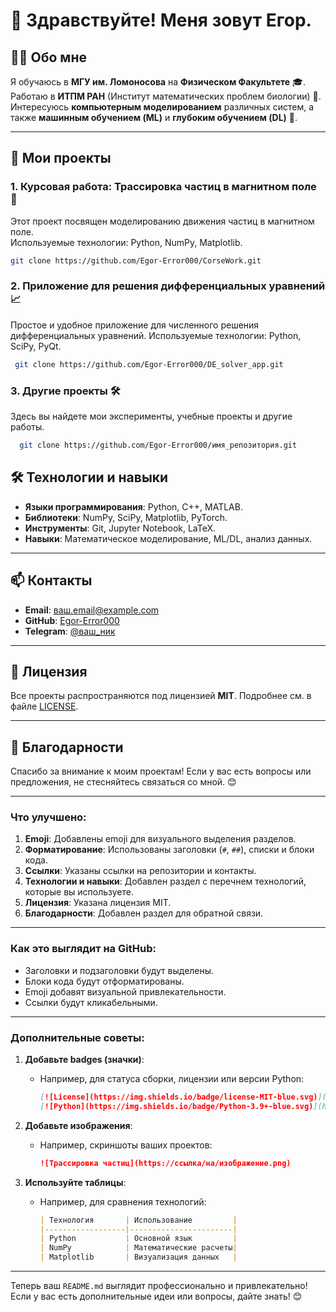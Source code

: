 # 👋 Здравствуйте! Меня зовут Егор.

## 🧑‍🎓 Обо мне
Я обучаюсь в **МГУ им. Ломоносова** на **Физическом Факультете** 🎓.  
Работаю в **ИТПМ РАН** (Институт математических проблем биологии) 🧬.  
Интересуюсь **компьютерным моделированием** различных систем, а также **машинным обучением (ML)** и **глубоким обучением (DL)** 🤖.

---

## 🚀 Мои проекты

### 1. Курсовая работа: Трассировка частиц в магнитном поле 🧲
Этот проект посвящен моделированию движения частиц в магнитном поле.  
Используемые технологии: Python, NumPy, Matplotlib.
  ```bash
  git clone https://github.com/Egor-Error000/CorseWork.git
  ```


### 2.  Приложение для решения дифференциальных уравнений 📈
Простое и удобное приложение для численного решения дифференциальных уравнений.
Используемые технологии: Python, SciPy, PyQt.
 ```bash
  git clone https://github.com/Egor-Error000/DE_solver_app.git
  ```


### 3.  Другие проекты 🛠️
Здесь вы найдете мои эксперименты, учебные проекты и другие работы.
```bash
  git clone https://github.com/Egor-Error000/имя_репозитория.git
  ```

  

## 🛠️ Технологии и навыки
- **Языки программирования**: Python, C++, MATLAB.
- **Библиотеки**: NumPy, SciPy, Matplotlib, PyTorch.
- **Инструменты**: Git, Jupyter Notebook, LaTeX.
- **Навыки**: Математическое моделирование, ML/DL, анализ данных.

---

## 📫 Контакты
- **Email**: ваш.email@example.com
- **GitHub**: [Egor-Error000](https://github.com/Egor-Error000)
- **Telegram**: [@ваш_ник](https://t.me/ваш_ник)

---

## 📜 Лицензия
Все проекты распространяются под лицензией **MIT**. Подробнее см. в файле [LICENSE](LICENSE).

---

## 🌟 Благодарности
Спасибо за внимание к моим проектам! Если у вас есть вопросы или предложения, не стесняйтесь связаться со мной. 😊




---

### **Что улучшено:**
1. **Emoji**: Добавлены emoji для визуального выделения разделов.
2. **Форматирование**: Использованы заголовки (`#`, `##`), списки и блоки кода.
3. **Ссылки**: Указаны ссылки на репозитории и контакты.
4. **Технологии и навыки**: Добавлен раздел с перечнем технологий, которые вы используете.
5. **Лицензия**: Указана лицензия MIT.
6. **Благодарности**: Добавлен раздел для обратной связи.

---

### **Как это выглядит на GitHub:**
- Заголовки и подзаголовки будут выделены.
- Блоки кода будут отформатированы.
- Emoji добавят визуальной привлекательности.
- Ссылки будут кликабельными.

---

### **Дополнительные советы:**
1. **Добавьте badges (значки)**:
   - Например, для статуса сборки, лицензии или версии Python:
     ```markdown
     [![License](https://img.shields.io/badge/license-MIT-blue.svg)](https://opensource.org/licenses/MIT)
     [![Python](https://img.shields.io/badge/Python-3.9+-blue.svg)](https://www.python.org/)
     ```

2. **Добавьте изображения**:
   - Например, скриншоты ваших проектов:
     ```markdown
     ![Трассировка частиц](https://ссылка/на/изображение.png)
     ```

3. **Используйте таблицы**:
   - Например, для сравнения технологий:
     ```markdown
     | Технология       | Использование         |
     |------------------|-----------------------|
     | Python           | Основной язык         |
     | NumPy            | Математические расчеты|
     | Matplotlib       | Визуализация данных   |
     ```

---

Теперь ваш `README.md` выглядит профессионально и привлекательно! Если у вас есть дополнительные идеи или вопросы, дайте знать! 😊
